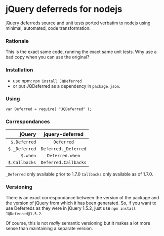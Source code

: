 jQuery deferreds for nodejs
===========================
jQuery deferreds source and unit tests ported verbatim to nodejs using minimal, automated, code transformation.

### Rationale

This is the exact same code, running the exact same unit tests. Why use a bad copy when you can use the original?

### Installation

* use npm: `npm install JQDeferred`
* or put JQDeferred as a dependency in `package.json`.

### Using

`var Deferred = require( "JQDeferred" );`

### Correspondances

| jQuery        | jquery-deferred      |
| -------------:|:--------------------:|
| `$.Deferred`  | `Deferred`           |
| `$._Deferred` | `Deferred._Deferred` |
| `$.when`      | `Deferred.when`      |
| `$.Callbacks` | `Deferred.Callbacks` |

`_Deferred` only available prior to 1.7.0
`Callbacks` only available as of 1.7.0.

### Versioning

There is an exact correspondance between the version of the package and the version of jQuery from which it has been generated. So, if you want to use Deferreds as they were in jQuery 1.5.2, just use `npm install JQDeferred@1.5.2`.

Of course, this is not _really_ semantic versioning but it makes a lot more sense than maintaining a separate version.